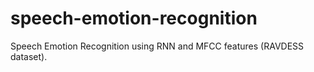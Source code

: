 # speech-emotion-recognition
Speech Emotion Recognition using RNN and MFCC features (RAVDESS dataset).
